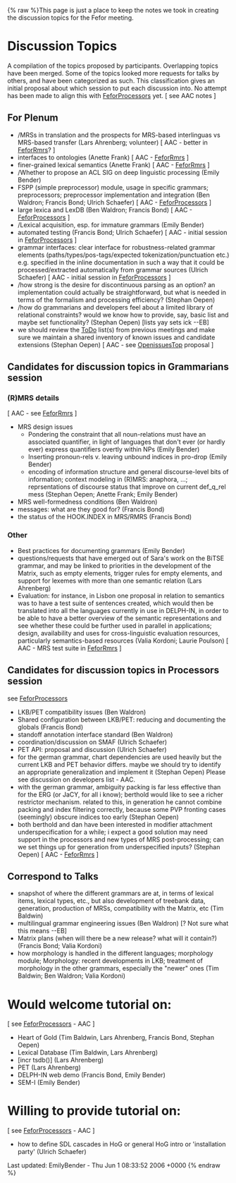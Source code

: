 {% raw %}This page is just a place to keep the notes we took in creating the
discussion topics for the Fefor meeting.

# Discussion Topics

A compilation of the topics proposed by participants. Overlapping topics
have been merged. Some of the topics looked more requests for talks by
others, and have been categorized as such. This classification gives an
initial proposal about which session to put each discussion into. No
attempt has been made to align this with
[FeforProcessors](../FeforProcessors) yet. \[ see AAC notes \]

## For Plenum

- /MRSs in translation and the prospects for MRS-based interlinguas vs
MRS-based transfer (Lars Ahrenberg; volunteer) \[ AAC - better in
[FeforRmrs](../FeforRmrs)? \]
- interfaces to ontologies (Anette Frank) \[ AAC -
[FeforRmrs](../FeforRmrs) \]
- finer-grained lexical semantics (Anette Frank) \[ AAC -
[FeforRmrs](../FeforRmrs) \]
- /Whether to propose an ACL SIG on deep linguistic processing (Emily
Bender)
- FSPP (simple preprocessor) module, usage in specific grammars;
preprocessors; preprocessor implementation and integration (Ben
Waldron; Francis Bond; Ulrich Schaefer) \[ AAC -
[FeforProcessors](../FeforProcessors) \]
- large lexica and LexDB (Ben Waldron; Francis Bond) \[ AAC -
[FeforProcessors](../FeforProcessors) \]
- /Lexical acquisition, esp. for immature grammars (Emily Bender)
- automated testing (Francis Bond; Ulrich Schaefer) \[ AAC - initial
session in [FeforProcessors](../FeforProcessors) \]
- grammar interfaces: clear interface for robustness-related grammar
elements (paths/types/pos-tags/expected tokenization/punctuation
etc.) e.g. specified in the inline documentation in such a way that
it could be processed/extracted automatically from grammar sources
(Ulrich Schaefer) \[ AAC - initial session in
[FeforProcessors](../FeforProcessors) \]
- /how strong is the desire for discontinuous parsing as an option? an
implementation could actually be straightforward, but what is needed
in terms of the formalism and processing efficiency? (Stephan Oepen)
- /how do grammarians and developers feel about a limited library of
relational constraints? would we know how to provide, say, basic
list and maybe set functionality? (Stephan Oepen) \[lists yay sets
ick --EB\]
- we should review the [ToDo](/ToDo) list(s) from previous meetings
and make sure we maintain a shared inventory of known issues and
candidate extensions (Stephan Oepen) \[ AAC - see
[OpenissuesTop](OpenissuesTop) proposal \]

## Candidates for discussion topics in Grammarians session

### (R)MRS details

\[ AAC - see [FeforRmrs](../FeforRmrs) \]

- MRS design issues
  - Pondering the constraint that all noun-relations must have an
associated quantifier, in light of languages that don't ever (or
hardly ever) express quantifiers overtly within NPs (Emily
Bender)
  - Inserting pronoun-rels v. leaving unbound indices in pro-drop
(Emily Bender)
  - encoding of information structure and general discourse-level
bits of information; context modeling in (R)MRS: anaphora, ...;
reprsentations of discourse status that improve on current
def\_q\_rel mess (Stephan Oepen; Anette Frank; Emily Bender)
- MRS well-formedness conditions (Ben Waldron)
- messages: what are they good for? (Francis Bond)
- the status of the HOOK.INDEX in MRS/RMRS (Francis Bond)

### Other

- Best practices for documenting grammars (Emily Bender)
- questions/requests that have emerged out of Sara's work on the BiTSE
grammar, and may be linked to priorities in the development of the
Matrix, such as empty elements, trigger rules for empty elements,
and support for lexemes with more than one semantic relation (Lars
Ahrenberg)
- Evaluation: for instance, in Lisbon one proposal in relation to
semantics was to have a test suite of sentences created, which would
then be translated into all the languages currently in use in
DELPH-IN, in order to be able to have a better overview of the
semantic representations and see whether these could be further used
in parallel in applications; design, availability and uses for
cross-linguistic evaluation resources, particularly semantics-based
resources (Valia Kordoni; Laurie Poulson) \[ AAC - MRS test suite in
[FeforRmrs](../FeforRmrs) \]

## Candidates for discussion topics in Processors session

see [FeforProcessors](../FeforProcessors)

- LKB/PET compatibility issues (Ben Waldron)
- Shared configuration between LKB/PET: reducing and documenting the
globals (Francis Bond)
- standoff annotation interface standard (Ben Waldron)
- coordination/discussion on SMAF (Ulrich Schaefer)
- PET API: proposal and discussion (Ulrich Schaefer)
- for the german grammar, chart dependencies are used heavily but the
current LKB and PET behavior differs. maybe we should try to
identify an appropriate generalization and implement it (Stephan
Oepen) Please see discussion on developers list - AAC.
- with the german grammar, ambiguity packing is far less effective
than for the ERG (or JaCY, for all i know); berthold would like to
see a richer restrictor mechanism. related to this, in generation he
cannot combine packing and index filtering correctly, because some
PVP fronting cases (seemingly) obscure indices too early (Stephan
Oepen)
- both berthold and dan have been interested in modifier attachment
underspecification for a while; i expect a good solution may need
support in the processors and new types of MRS post-processing; can
we set things up for generation from underspecified inputs? (Stephan
Oepen) \[ AAC - [FeforRmrs](../FeforRmrs) \]

## Correspond to Talks

- snapshot of where the different grammars are at, in terms of lexical
items, lexical types, etc., but also development of treebank data,
generation, production of MRSs, compatibility with the Matrix, etc
(Tim Baldwin)
- multilingual grammar engineering issues (Ben Waldron) \[? Not sure
what this means --EB\]
- Matrix plans (when will there be a new release? what will it
contain?) (Francis Bond; Valia Kordoni)
- how morphology is handled in the different languages; morphology
module; Morphology: recent developments in LKB; treatment of
morphology in the other grammars, especially the "newer" ones (Tim
Baldwin; Ben Waldron; Valia Kordoni)

# Would welcome tutorial on:

\[ see [FeforProcessors](../FeforProcessors) - AAC \]

- Heart of Gold (Tim Baldwin, Lars Ahrenberg, Francis Bond, Stephan
Oepen)
- Lexical Database (Tim Baldwin, Lars Ahrenberg)
- \[incr tsdb()\] (Lars Ahrenberg)
- PET (Lars Ahrenberg)
- DELPH-IN web demo (Francis Bond, Emily Bender)
- SEM-I (Emily Bender)

# Willing to provide tutorial on:

\[ see [FeforProcessors](../FeforProcessors) - AAC \]

- how to define SDL cascades in HoG or general HoG intro or
'installation party' (Ulrich Schaefer)

Last updated: EmilyBender - Thu Jun 1 08:33:52 2006 +0000
{% endraw %}
